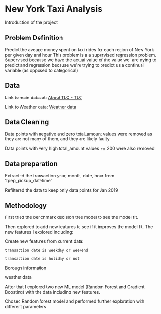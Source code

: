 # New York Taxi Analysis
Introduction of the project


## Problem Definition
Predict the aveage money spent on taxi rides for each region of New York per given day and hour
This problem is a a supervised regression problem. Supervised because we have the actual value of the value we' are trying to predict and regression because we're trying to predict us a continual variable (as opposed to categorical)

## Data 
Link to main dataset: 
[About TLC - TLC](https://www.nyc.gov/site/tlc/about/tlc-trip-record-data.page)

Link to Weather data:
[Weather data](https://www.kaggle.com/datasets/aadimator/nyc-weather-2016-to-2022?resource=download)


## Data Cleaning 
Data points with negative and zero total_amount values were removed as they are not many of them, and they are likely faulty

Data points with very high total_amount values >= 200 were also removed 

## Data preparation

Extracted the transaction year, month, date, hour from 'tpep_pickup_datetime'

Refiltered the data to keep only data points for  Jan 2019

## Methodology 
First tried the benchmark decision tree model to see the model fit.

Then explored to add new features to see if it improves the model fit. The new features I explored including:

Create new features from current data: 

    transaction date is weekday or weekend

    transaction date is holiday or not

Borough information

weather data

After that I explored two new ML model (Random Forest and Gradient Boosting)  with the data including new features. 

Chosed Random forest model and performed further exploration with different parameters
